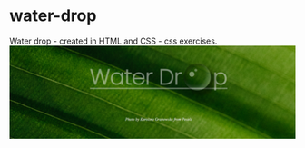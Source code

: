 # water-drop
Water drop - created in HTML and CSS - css exercises.<br/>
<img src="./screen-water-drop.png"/>

